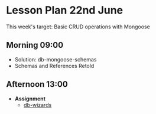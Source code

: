 # Lesson Plan 22nd June

This week's target: Basic CRUD operations with Mongoose

## Morning 09:00

+ Solution: db-mongoose-schemas
+ Schemas and References Retold

## Afternoon 13:00

+ **Assignment**
    - [db-wizards](https://github.com/FrancoSpeziali/db-wizards)

